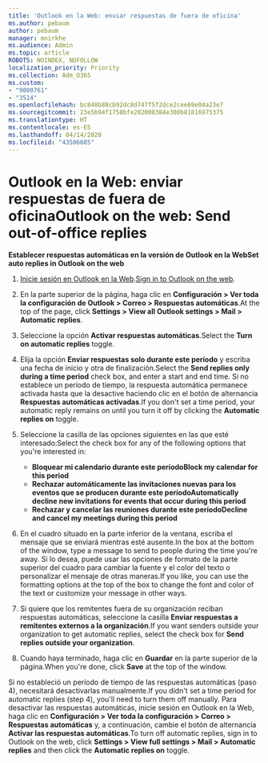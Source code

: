 ```yaml
---
title: 'Outlook en la Web: enviar respuestas de fuera de oficina'
ms.author: pebaum
author: pebaum
manager: mnirkhe
ms.audience: Admin
ms.topic: article
ROBOTS: NOINDEX, NOFOLLOW
localization_priority: Priority
ms.collection: Adm_O365
ms.custom:
- "9000761"
- "3514"
ms.openlocfilehash: bc848b88cb92dc8d747f5f2dce2cee69e04a23e7
ms.sourcegitcommit: 23e5b94f1758bfe202008384e300b81816975375
ms.translationtype: HT
ms.contentlocale: es-ES
ms.lasthandoff: 04/14/2020
ms.locfileid: "43506685"
---
```

# <a name="outlook-on-the-web-send-out-of-office-replies"></a><span data-ttu-id="42adf-102">Outlook en la Web: enviar respuestas de fuera de oficina</span><span class="sxs-lookup"><span data-stu-id="42adf-102">Outlook on the web: Send out-of-office replies</span></span>

<span data-ttu-id="42adf-103">**Establecer respuestas automáticas en la versión de Outlook en la Web**</span><span class="sxs-lookup"><span data-stu-id="42adf-103">**Set auto replies in Outlook on the web**</span></span>

1. <span data-ttu-id="42adf-104">[Inicie sesión en Outlook en la Web](https://support.office.com/es-ES/article/how-to-sign-in-to-outlook-on-the-web-763fab4d-0138-4814-b450-37fc286bcb79).</span><span class="sxs-lookup"><span data-stu-id="42adf-104">[Sign in to Outlook on the web](https://support.office.com/es-ES/article/how-to-sign-in-to-outlook-on-the-web-763fab4d-0138-4814-b450-37fc286bcb79).</span></span>

2. <span data-ttu-id="42adf-105">En la parte superior de la página, haga clic en **Configuración > Ver toda la configuración de Outlook > Correo > Respuestas automáticas**.</span><span class="sxs-lookup"><span data-stu-id="42adf-105">At the top of the page, click **Settings > View all Outlook settings > Mail > Automatic replies**.</span></span>

3. <span data-ttu-id="42adf-106">Seleccione la opción **Activar respuestas automáticas**.</span><span class="sxs-lookup"><span data-stu-id="42adf-106">Select the **Turn on automatic replies** toggle.</span></span>

4. <span data-ttu-id="42adf-107">Elija la opción **Enviar respuestas solo durante este período** y escriba una fecha de inicio y otra de finalización.</span><span class="sxs-lookup"><span data-stu-id="42adf-107">Select the **Send replies only during a time period** check box, and enter a start and end time.</span></span> <span data-ttu-id="42adf-108">Si no establece un período de tiempo, la respuesta automática permanece activada hasta que la desactive haciendo clic en el botón de alternancia **Respuestas automáticas activadas**.</span><span class="sxs-lookup"><span data-stu-id="42adf-108">If you don't set a time period, your automatic reply remains on until you turn it off by clicking the **Automatic replies on** toggle.</span></span>

5. <span data-ttu-id="42adf-109">Seleccione la casilla de las opciones siguientes en las que esté interesado:</span><span class="sxs-lookup"><span data-stu-id="42adf-109">Select the check box for any of the following options that you're interested in:</span></span>
    - <span data-ttu-id="42adf-110">**Bloquear mi calendario durante este período**</span><span class="sxs-lookup"><span data-stu-id="42adf-110">**Block my calendar for this period**</span></span>
    - <span data-ttu-id="42adf-111">**Rechazar automáticamente las invitaciones nuevas para los eventos que se producen durante este período**</span><span class="sxs-lookup"><span data-stu-id="42adf-111">**Automatically decline new invitations for events that occur during this period**</span></span>
    - <span data-ttu-id="42adf-112">**Rechazar y cancelar las reuniones durante este período**</span><span class="sxs-lookup"><span data-stu-id="42adf-112">**Decline and cancel my meetings during this period**</span></span>

6. <span data-ttu-id="42adf-113">En el cuadro situado en la parte inferior de la ventana, escriba el mensaje que se enviará mientras esté ausente.</span><span class="sxs-lookup"><span data-stu-id="42adf-113">In the box at the bottom of the window, type a message to send to people during the time you're away.</span></span> <span data-ttu-id="42adf-114">Si lo desea, puede usar las opciones de formato de la parte superior del cuadro para cambiar la fuente y el color del texto o personalizar el mensaje de otras maneras.</span><span class="sxs-lookup"><span data-stu-id="42adf-114">If you like, you can use the formatting options at the top of the box to change the font and color of the text or customize your message in other ways.</span></span>

7. <span data-ttu-id="42adf-115">Si quiere que los remitentes fuera de su organización reciban respuestas automáticas, seleccione la casilla **Enviar respuestas a remitentes externos a la organización**.</span><span class="sxs-lookup"><span data-stu-id="42adf-115">If you want senders outside your organization to get automatic replies, select the check box for **Send replies outside your organization**.</span></span>

8. <span data-ttu-id="42adf-116">Cuando haya terminado, haga clic en **Guardar** en la parte superior de la página.</span><span class="sxs-lookup"><span data-stu-id="42adf-116">When you're done, click **Save** at the top of the window.</span></span>

<span data-ttu-id="42adf-117">Si no estableció un período de tiempo de las respuestas automáticas (paso 4), necesitará desactivarlas manualmente.</span><span class="sxs-lookup"><span data-stu-id="42adf-117">If you didn't set a time period for automatic replies (step 4), you'll need to turn them off manually.</span></span> <span data-ttu-id="42adf-118">Para desactivar las respuestas automáticas, inicie sesión en Outlook en la Web, haga clic en **Configuración > Ver toda la configuración > Correo > Respuestas automáticas** y, a continuación, cambie el botón de alternancia **Activar las respuestas automáticas**.</span><span class="sxs-lookup"><span data-stu-id="42adf-118">To turn off automatic replies, sign in to Outlook on the web, click **Settings > View full settings > Mail > Automatic replies** and then click the **Automatic replies on** toggle.</span></span>
